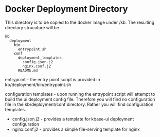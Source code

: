 # Docker Deployment Directory

This directory is to be copied to the docker image under /kb.
The resulting directory strucuture will be

```
kb
  deployment
    bin
      entrypoint.sh
    conf
      deployment_templates
        config.json.j2
        nginx.conf.j2
      README.md
```

entrypoint - the entry point script is provided in kb/deployment/bin/entrypoint.sh

configuration templates - upon running the entrypoint script will attempt to build
the ui deployment config file. Therefore you will find no configuration file in
the kb/deployment/conf directory. Rather you will find configuration templates.

- config.json.j2 - provides a template for kbase-ui deployment configuration
- nginx.conf.j2 - provides a simple file-serving template for nginx

